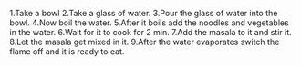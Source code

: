 1.Take a bowl
2.Take a glass of water.
3.Pour the glass of water into the bowl.
4.Now boil the water.
5.After it boils add the noodles and vegetables in the water.
6.Wait for it to cook for 2 min.
7.Add the masala to it and stir it.
8.Let the masala get mixed in it.
9.After the water evaporates switch the flame off and it is ready to eat. 